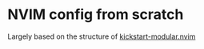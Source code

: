 # NVIM config from scratch

Largely based on the structure of [kickstart-modular.nvim](https://github.com/dam9000/kickstart-modular.nvim/tree/master)
